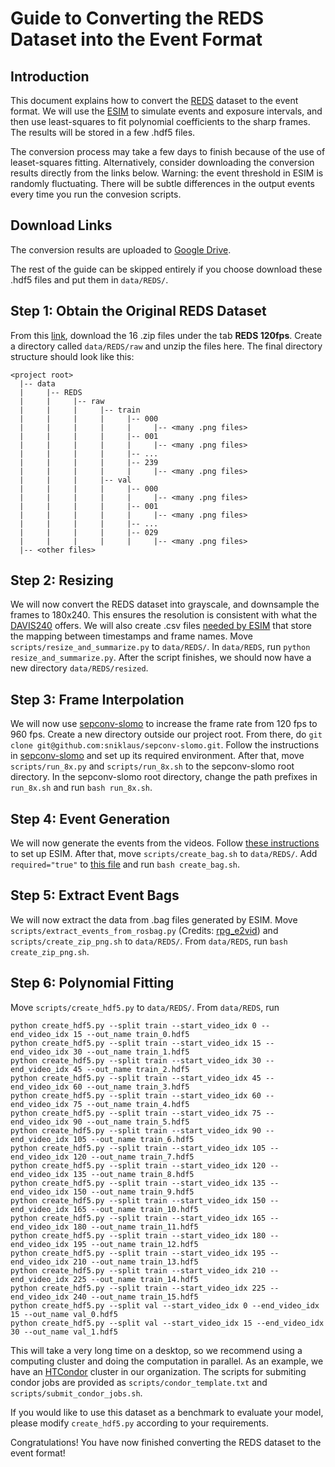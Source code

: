 # Guide to Converting the REDS Dataset into the Event Format

## Introduction
This document explains how to convert the [REDS](https://seungjunnah.github.io/Datasets/reds.html) dataset to the event format. We will use the [ESIM](https://github.com/uzh-rpg/rpg_esim) to simulate events and exposure intervals, and then use least-squares to fit polynomial coefficients to the sharp frames. The results will be stored in a few .hdf5 files.

The conversion process may take a few days to finish because of the use of leaset-squares fitting. Alternatively, consider downloading the conversion results directly from the links below. Warning: the event threshold in ESIM is randomly fluctuating. There will be subtle differences in the output events every time you run the convesion scripts.

## Download Links
The conversion results are uploaded to [Google Drive](https://drive.google.com/drive/folders/1-jNN8ZGq00zCGqr7Aq0g-p2pIacGepXv?usp=sharing).

The rest of the guide can be skipped entirely if you choose download these .hdf5 files and put them in `data/REDS/`.

## Step 1: Obtain the Original REDS Dataset
From this [link](https://seungjunnah.github.io/Datasets/reds.html), download the 16 .zip files under the tab **REDS 120fps**. Create a directory called `data/REDS/raw` and unzip the files here. The final directory structure should look like this:
```
<project root>
  |-- data
  |     |-- REDS
  |     |     |-- raw
  |     |     |     |-- train
  |     |     |     |     |-- 000
  |     |     |     |     |     |-- <many .png files>
  |     |     |     |     |-- 001
  |     |     |     |     |     |-- <many .png files>
  |     |     |     |     |-- ...
  |     |     |     |     |-- 239
  |     |     |     |     |     |-- <many .png files>
  |     |     |     |-- val
  |     |     |     |     |-- 000
  |     |     |     |     |     |-- <many .png files>
  |     |     |     |     |-- 001
  |     |     |     |     |     |-- <many .png files>
  |     |     |     |     |-- ...
  |     |     |     |     |-- 029
  |     |     |     |     |     |-- <many .png files>
  |-- <other files>
```

## Step 2: Resizing
We will now convert the REDS dataset into grayscale, and downsample the frames to 180x240. This ensures the resolution is consistent with what the [DAVIS240](https://inivation.com/wp-content/uploads/2019/08/DAVIS240.pdf) offers. We will also create .csv files [needed by ESIM](https://github.com/uzh-rpg/rpg_esim/wiki/Simulating-events-from-a-video) that store the mapping between timestamps and frame names. Move `scripts/resize_and_summarize.py` to `data/REDS/`. In `data/REDS`, run `python resize_and_summarize.py`. After the script finishes, we should now have a new directory `data/REDS/resized`.

## Step 3: Frame Interpolation
We will now use [sepconv-slomo](https://github.com/sniklaus/sepconv-slomo) to increase the frame rate from 120 fps to 960 fps. Create a new directory outside our project root. From there, do `git clone git@github.com:sniklaus/sepconv-slomo.git`. Follow the instructions in [sepconv-slomo](https://github.com/sniklaus/sepconv-slomo) and set up its required environment. After that, move `scripts/run_8x.py` and `scripts/run_8x.sh` to the sepconv-slomo root directory. In the sepconv-slomo root directory, change the path prefixes in `run_8x.sh` and run `bash run_8x.sh`.

## Step 4: Event Generation
We will now generate the events from the videos. Follow [these instructions](https://github.com/uzh-rpg/rpg_esim/wiki/Installation) to set up ESIM. After that, move `scripts/create_bag.sh` to `data/REDS/`. Add `required="true"` to [this file](https://github.com/uzh-rpg/rpg_esim/blob/master/event_camera_simulator/esim_ros/launch/esim.launch) and run `bash create_bag.sh`.

## Step 5: Extract Event Bags
We will now extract the data from .bag files generated by ESIM. Move `scripts/extract_events_from_rosbag.py` (Credits: [rpg_e2vid](https://github.com/uzh-rpg/rpg_e2vid/blob/master/scripts/extract_events_from_rosbag.py)) and `scripts/create_zip_png.sh` to `data/REDS/`. From `data/REDS`, run `bash create_zip_png.sh`.

## Step 6: Polynomial Fitting
Move `scripts/create_hdf5.py` to `data/REDS/`. From `data/REDS`, run 
```
python create_hdf5.py --split train --start_video_idx 0 --end_video_idx 15 --out_name train_0.hdf5
python create_hdf5.py --split train --start_video_idx 15 --end_video_idx 30 --out_name train_1.hdf5
python create_hdf5.py --split train --start_video_idx 30 --end_video_idx 45 --out_name train_2.hdf5
python create_hdf5.py --split train --start_video_idx 45 --end_video_idx 60 --out_name train_3.hdf5
python create_hdf5.py --split train --start_video_idx 60 --end_video_idx 75 --out_name train_4.hdf5
python create_hdf5.py --split train --start_video_idx 75 --end_video_idx 90 --out_name train_5.hdf5
python create_hdf5.py --split train --start_video_idx 90 --end_video_idx 105 --out_name train_6.hdf5
python create_hdf5.py --split train --start_video_idx 105 --end_video_idx 120 --out_name train_7.hdf5
python create_hdf5.py --split train --start_video_idx 120 --end_video_idx 135 --out_name train_8.hdf5
python create_hdf5.py --split train --start_video_idx 135 --end_video_idx 150 --out_name train_9.hdf5
python create_hdf5.py --split train --start_video_idx 150 --end_video_idx 165 --out_name train_10.hdf5
python create_hdf5.py --split train --start_video_idx 165 --end_video_idx 180 --out_name train_11.hdf5
python create_hdf5.py --split train --start_video_idx 180 --end_video_idx 195 --out_name train_12.hdf5
python create_hdf5.py --split train --start_video_idx 195 --end_video_idx 210 --out_name train_13.hdf5
python create_hdf5.py --split train --start_video_idx 210 --end_video_idx 225 --out_name train_14.hdf5
python create_hdf5.py --split train --start_video_idx 225 --end_video_idx 240 --out_name train_15.hdf5
python create_hdf5.py --split val --start_video_idx 0 --end_video_idx 15 --out_name val_0.hdf5
python create_hdf5.py --split val --start_video_idx 15 --end_video_idx 30 --out_name val_1.hdf5
```
This will take a very long time on a desktop, so we recommend using a computing cluster and doing the computation in parallel. As an example, we have an [HTCondor](https://en.wikipedia.org/wiki/HTCondor) cluster in our organization. The scripts for submiting condor jobs are provided as `scripts/condor_template.txt` and `scripts/submit_condor_jobs.sh`.

If you would like to use this dataset as a benchmark to evaluate your model, please modify `create_hdf5.py` according to your requirements.

Congratulations! You have now finished converting the REDS dataset to the event format!
